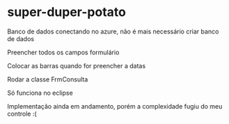 # super-duper-potato

Banco de dados conectando no azure, não é mais necessário criar banco de dados

Preencher todos os campos formulário

Colocar as barras quando for preencher a datas

Rodar a classe FrmConsulta

Só funciona no eclipse

Implementação ainda em andamento, porém a complexidade fugiu do meu controle :(
